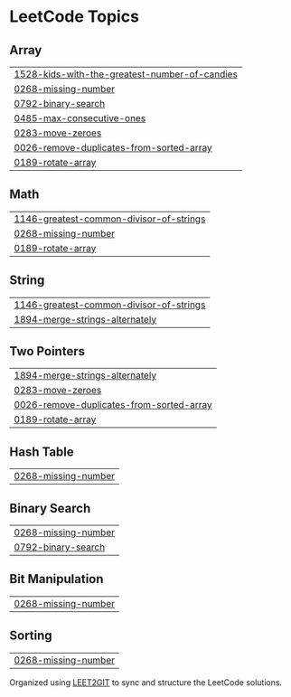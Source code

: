 <!---LeetCode Topics Start-->
# LeetCode Topics
## Array
|  |
| ------- |
| [1528-kids-with-the-greatest-number-of-candies](https://github.com/srushtims2108/leetcode_works/tree/master/1528-kids-with-the-greatest-number-of-candies) |
| [0268-missing-number](https://github.com/srushtims2108/leetcode_works/tree/master/0268-missing-number) |
| [0792-binary-search](https://github.com/srushtims2108/leetcode_works/tree/master/0792-binary-search) |
| [0485-max-consecutive-ones](https://github.com/srushtims2108/leetcode_works/tree/master/0485-max-consecutive-ones) |
| [0283-move-zeroes](https://github.com/srushtims2108/leetcode_works/tree/master/0283-move-zeroes) |
| [0026-remove-duplicates-from-sorted-array](https://github.com/srushtims2108/leetcode_works/tree/master/0026-remove-duplicates-from-sorted-array) |
| [0189-rotate-array](https://github.com/srushtims2108/leetcode_works/tree/master/0189-rotate-array) |
## Math
|  |
| ------- |
| [1146-greatest-common-divisor-of-strings](https://github.com/srushtims2108/leetcode_works/tree/master/1146-greatest-common-divisor-of-strings) |
| [0268-missing-number](https://github.com/srushtims2108/leetcode_works/tree/master/0268-missing-number) |
| [0189-rotate-array](https://github.com/srushtims2108/leetcode_works/tree/master/0189-rotate-array) |
## String
|  |
| ------- |
| [1146-greatest-common-divisor-of-strings](https://github.com/srushtims2108/leetcode_works/tree/master/1146-greatest-common-divisor-of-strings) |
| [1894-merge-strings-alternately](https://github.com/srushtims2108/leetcode_works/tree/master/1894-merge-strings-alternately) |
## Two Pointers
|  |
| ------- |
| [1894-merge-strings-alternately](https://github.com/srushtims2108/leetcode_works/tree/master/1894-merge-strings-alternately) |
| [0283-move-zeroes](https://github.com/srushtims2108/leetcode_works/tree/master/0283-move-zeroes) |
| [0026-remove-duplicates-from-sorted-array](https://github.com/srushtims2108/leetcode_works/tree/master/0026-remove-duplicates-from-sorted-array) |
| [0189-rotate-array](https://github.com/srushtims2108/leetcode_works/tree/master/0189-rotate-array) |
## Hash Table
|  |
| ------- |
| [0268-missing-number](https://github.com/srushtims2108/leetcode_works/tree/master/0268-missing-number) |
## Binary Search
|  |
| ------- |
| [0268-missing-number](https://github.com/srushtims2108/leetcode_works/tree/master/0268-missing-number) |
| [0792-binary-search](https://github.com/srushtims2108/leetcode_works/tree/master/0792-binary-search) |
## Bit Manipulation
|  |
| ------- |
| [0268-missing-number](https://github.com/srushtims2108/leetcode_works/tree/master/0268-missing-number) |
## Sorting
|  |
| ------- |
| [0268-missing-number](https://github.com/srushtims2108/leetcode_works/tree/master/0268-missing-number) |

<!---LeetCode Topics End-->
Organized using <a href="https://github.com/Rai-shwith/LEET2GIT" target="_blank">LEET2GIT</a> to sync and structure the LeetCode solutions.
